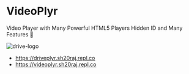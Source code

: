 # VideoPlyr
Video Player with Many Powerful HTML5 Players Hidden ID and Many Features 🚀


![drive-logo](https://user-images.githubusercontent.com/66713844/189491013-27a5bc30-6057-4e08-b66b-d5184f20060d.png)

- https://driveplyr.sh20raj.repl.co
- https://videoplyr.sh20raj.repl.co
